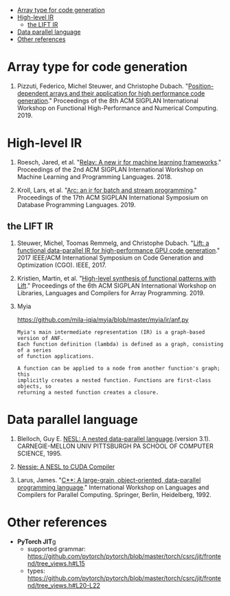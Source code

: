 <!-- vscode-markdown-toc -->
- [Array type for code generation](#array-type-for-code-generation)
- [High-level IR](#high-level-ir)
  - [the LIFT IR](#the-lift-ir)
- [Data parallel language](#data-parallel-language)
- [Other references](#other-references)

<!-- vscode-markdown-toc-config
	numbering=true
	autoSave=true
	/vscode-markdown-toc-config -->
<!-- /vscode-markdown-toc -->

#  Array type for code generation

1. Pizzuti, Federico, Michel Steuwer, and Christophe Dubach. "[Position-dependent arrays and their application for high performance code generation](https://www.pure.ed.ac.uk/ws/files/99609695/Position_Dependent_Arrays_PIZZUTI_DoA220619_AFV.pdf)." Proceedings of the 8th ACM SIGPLAN International Workshop on Functional High-Performance and Numerical Computing. 2019.

# High-level IR

1. Roesch, Jared, et al. "[Relay: A new ir for machine learning frameworks](https://arxiv.org/pdf/1810.00952.pdf)." Proceedings of the 2nd ACM SIGPLAN International Workshop on Machine Learning and Programming Languages. 2018.

1. Kroll, Lars, et al. "[Arc: an ir for batch and stream programming](https://dl.acm.org/doi/pdf/10.1145/3315507.3330199)." Proceedings of the 17th ACM SIGPLAN International Symposium on Database Programming Languages. 2019.

## the LIFT IR

1. Steuwer, Michel, Toomas Remmelg, and Christophe Dubach. "[Lift: a functional data-parallel IR for high-performance GPU code generation](https://eprints.gla.ac.uk/146596/1/146596.pdf)." 2017 IEEE/ACM International Symposium on Code Generation and Optimization (CGO). IEEE, 2017.

1. Kristien, Martin, et al. "[High-level synthesis of functional patterns with Lift](https://www.pure.ed.ac.uk/ws/portalfiles/portal/99607957/High_Level_Synthesis_KRISTIEN_DoA071218_AFV.pdf)." Proceedings of the 6th ACM SIGPLAN International Workshop on Libraries, Languages and Compilers for Array Programming. 2019.

1. Myia
   
    https://github.com/mila-iqia/myia/blob/master/myia/ir/anf.py

    ```
    Myia's main intermediate representation (IR) is a graph-based version of ANF.
    Each function definition (lambda) is defined as a graph, consisting of a series
    of function applications.

    A function can be applied to a node from another function's graph; this
    implicitly creates a nested function. Functions are first-class objects, so
    returning a nested function creates a closure.
    ```

# Data parallel language

1. Blelloch, Guy E. [NESL: A nested data-parallel language](http://www.cs.cmu.edu/~guyb/papers/Nesl3.1.pdf).(version 3.1). CARNEGIE-MELLON UNIV PITTSBURGH PA SCHOOL OF COMPUTER SCIENCE, 1995.

1. [Nessie: A NESL to CUDA Compiler](https://shonan.nii.ac.jp/archives/seminar/136/wp-content/uploads/sites/172/2018/09/nessie-talk.pdf)

1. Larus, James. "[C**: A large-grain, object-oriented, data-parallel programming language](https://minds.wisconsin.edu/bitstream/handle/1793/59682/TR1126.pdf?sequence=1)." International Workshop on Languages and Compilers for Parallel Computing. Springer, Berlin, Heidelberg, 1992.


# Other references

- **PyTorch JIT**g
    - supported grammar: https://github.com/pytorch/pytorch/blob/master/torch/csrc/jit/frontend/tree_views.h#L15
    - types: https://github.com/pytorch/pytorch/blob/master/torch/csrc/jit/frontend/tree_views.h#L20-L22
